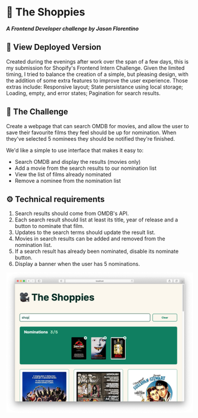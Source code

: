 # 🎥 The Shoppies
***A Frontend Developer challenge by Jason Florentino***

## 🔗 View Deployed Version
Created during the evenings after work over the span of a few days, this is my submission for Shopify's Frontend Intern Challenge. Given the limited timing, I tried to balance the creation of a simple, but pleasing design, with the addition of some extra features to improve the user experience. Those extras include: Responsive layout; State persistance using local storage; Loading, empty, and error states; Pagination for search results.

## 🎯 The Challenge
Create a webpage that can search OMDB for movies, and allow the user to save their favourite films they feel should be up for nomination. When they've selected 5 nominees they should be notified they're finished.

We'd like a simple to use interface that makes it easy to:
- Search OMDB and display the results (movies only)
- Add a movie from the search results to our nomination list
- View the list of films already nominated
- Remove a nominee from the nomination list

## ⚙️ Technical requirements
1. Search results should come from OMDB's API.
2. Each search result should list at least its title, year of release and a button to nominate that film.
3. Updates to the search terms should update the result list.
4. Movies in search results can be added and removed from the nomination list.
5. If a search result has already been nominated, disable its nominate button.
6. Display a banner when the user has 5 nominations.



![Screenshot of the Shoppies app](./demo/screenshot.png)
